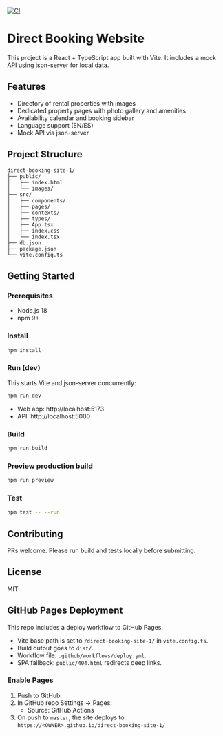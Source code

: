[![CI](https://github.com/OWNER/REPO/actions/workflows/ci.yml/badge.svg)](https://github.com/OWNER/REPO/actions/workflows/ci.yml)

# Direct Booking Website

This project is a React + TypeScript app built with Vite. It includes a mock API using json-server for local data.

## Features

- Directory of rental properties with images
- Dedicated property pages with photo gallery and amenities
- Availability calendar and booking sidebar
- Language support (EN/ES)
- Mock API via json-server

## Project Structure

```
direct-booking-site-1/
├── public/
│   ├── index.html
│   └── images/
├── src/
│   ├── components/
│   ├── pages/
│   ├── contexts/
│   ├── types/
│   ├── App.tsx
│   ├── index.css
│   └── index.tsx
├── db.json
├── package.json
└── vite.config.ts
```

## Getting Started

### Prerequisites

- Node.js 18
- npm 9+

### Install

```zsh
npm install
```

### Run (dev)

This starts Vite and json-server concurrently:

```zsh
npm run dev
```

- Web app: http://localhost:5173
- API: http://localhost:5000

### Build

```zsh
npm run build
```

### Preview production build

```zsh
npm run preview
```

### Test

```zsh
npm test -- --run
```

## Contributing

PRs welcome. Please run build and tests locally before submitting.

## License

MIT

## GitHub Pages Deployment

This repo includes a deploy workflow to GitHub Pages.

- Vite base path is set to `/direct-booking-site-1/` in `vite.config.ts`.
- Build output goes to `dist/`.
- Workflow file: `.github/workflows/deploy.yml`.
- SPA fallback: `public/404.html` redirects deep links.

### Enable Pages
1. Push to GitHub.
2. In GitHub repo Settings → Pages:
   - Source: GitHub Actions
3. On push to `master`, the site deploys to:
   `https://<OWNER>.github.io/direct-booking-site-1/`